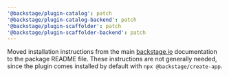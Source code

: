 ```yaml
---
'@backstage/plugin-catalog': patch
'@backstage/plugin-catalog-backend': patch
'@backstage/plugin-scaffolder': patch
'@backstage/plugin-scaffolder-backend': patch
---
```


Moved installation instructions from the main [backstage.io](https://backstage.io) documentation to the package README file. These instructions are not generally needed, since the plugin comes installed by default with `npx @backstage/create-app`.
